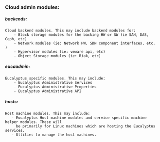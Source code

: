 
### Cloud admin modules:

##### backends:
    Cloud backend modules. This may include backend modules for:
        - Block storage modules for the backing HW or SW (ie SAN, DAS, Ceph, etc)
        - Network modules (ie: Network HW, SDN component interfaces, etc. )
        - Hypervisor modules (ie: vmware api, etc)
        - Object Storage modules (ie: Riak, etc)

##### eucaadmin:
    Eucalyptus specific modules. This may include:
        - Eucalyptus Administrative Services
        - Eucalyptus Administrative Properties
        - Eucalyptus Administrative API

##### hosts:
    Host machine modules. This may include:
       - Eucalyptus Host machine modules and service specific machine helper modules. These will
         be primarily for Linux machines which are hosting the Eucalyptus services.
       - Utlities to manage the host machines.